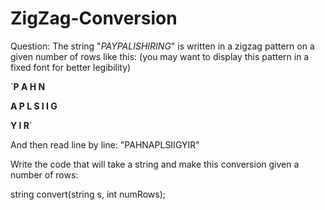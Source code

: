 # ZigZag-Conversion
Question:
The string "_PAYPALISHIRING_" is written in a zigzag pattern on a given number of rows like this: (you may want to display this pattern in a fixed font for better legibility)

`**P   A   H   N** 

**A P L S I I G**

**Y   I   R**`

And then read line by line: "PAHNAPLSIIGYIR"

Write the code that will take a string and make this conversion given a number of rows:

string convert(string s, int numRows);
